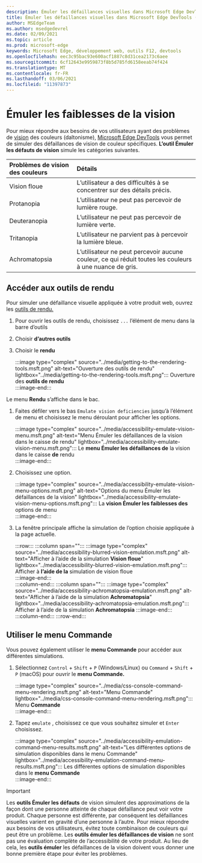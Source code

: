```yaml
---
description: Émuler les défaillances visuelles dans Microsoft Edge DevTools.
title: Émuler les défaillances visuelles dans Microsoft Edge DevTools (daltonisme)
author: MSEdgeTeam
ms.author: msedgedevrel
ms.date: 02/09/2021
ms.topic: article
ms.prod: microsoft-edge
keywords: Microsoft Edge, développement web, outils F12, devtools
ms.openlocfilehash: eec3c95bac93e600acf1887c8d31cea2173c6aee
ms.sourcegitcommit: 6cf12643e9959873f8b5d785fd6158eeab74f424
ms.translationtype: MT
ms.contentlocale: fr-FR
ms.lasthandoff: 03/06/2021
ms.locfileid: "11397873"
---
```

# <a name="emulate-vision-deficiencies"></a>Émuler les faiblesses de la vision

Pour mieux répondre aux besoins de vos utilisateurs ayant des problèmes de [vision][ColorblindawarenessMain] des couleurs \(daltonisme\), [Microsoft Edge DevTools][DevtoolsIndex] vous permet de simuler des défaillances de vision de couleur spécifiques.  **L’outil Émuler les défauts de vision** simule les catégories suivantes.  

| Problèmes de vision des couleurs | Détails |  
|:--- |:--- |  
| Vision floue | L’utilisateur a des difficultés à se concentrer sur des détails précis. |  
| Protanopia | L’utilisateur ne peut pas percevoir de lumière rouge. |  
| Deuteranopia | L’utilisateur ne peut pas percevoir de lumière verte. |  
| Tritanopia | L’utilisateur ne parvient pas à percevoir la lumière bleue. |  
| Achromatopsia | L’utilisateur ne peut percevoir aucune couleur, ce qui réduit toutes les couleurs à une nuance de gris. |  

## <a name="navigate-to-the-rendering-tools"></a>Accéder aux outils de rendu  

Pour simuler une défaillance visuelle appliquée à votre produit web, ouvrez les [outils de rendu.][DevtoolsRenderingToolsIndex]  

1.  Pour ouvrir les outils de rendu, choisissez `...` l’élément de menu dans la barre d’outils  
1.  Choisir **d’autres outils**  
1.  Choisir le **rendu**  
    
    :::image type="complex" source="../media/getting-to-the-rendering-tools.msft.png" alt-text="Ouverture des outils de rendu" lightbox="../media/getting-to-the-rendering-tools.msft.png":::
       Ouverture des **outils de rendu**  
    :::image-end:::  

Le menu **Rendu** s’affiche dans le bac.  

1.  Faites défiler vers le bas `Emulate vision deficiencies` jusqu’à l’élément de menu et choisissez le menu déroulant pour afficher les options.  
    
    :::image type="complex" source="../media/accessibility-emulate-vision-menu.msft.png" alt-text="Menu Émuler les défaillances de la vision dans le caisse de rendu" lightbox="../media/accessibility-emulate-vision-menu.msft.png":::
       Le **menu Émuler les défaillances de** la vision dans le caisse **de** rendu  
    :::image-end:::  
    
1.  Choisissez une option.  
    
    :::image type="complex" source="../media/accessibility-emulate-vision-menu-options.msft.png" alt-text="Options du menu Émuler les défaillances de la vision" lightbox="../media/accessibility-emulate-vision-menu-options.msft.png":::
       La **vision Émuler les faiblesses des** options de menu  
    :::image-end:::  
    
1.  La fenêtre principale affiche la simulation de l’option choisie appliquée à la page actuelle.  
    
    :::row:::
       :::column span="":::
          :::image type="complex" source="../media/accessibility-blurred-vision-emulation.msft.png" alt-text="Afficher à l’aide de la simulation **Vision floue**" lightbox="../media/accessibility-blurred-vision-emulation.msft.png":::
             Afficher à **l’aide de la** simulation de vision floue  
          :::image-end:::  
       :::column-end:::
       :::column span="":::
          :::image type="complex" source="../media/accessibility-achromatopsia-emulation.msft.png" alt-text="Afficher à l’aide de la simulation **Achromatopsia**" lightbox="../media/accessibility-achromatopsia-emulation.msft.png":::
             Afficher à l’aide de la simulation **Achromatopsia** :::image-end:::  
       :::column-end:::
    :::row-end:::
    
## <a name="use-the-command-menu"></a>Utiliser le menu Commande  

Vous pouvez également utiliser le **menu Commande** pour accéder aux différentes simulations.  

1.  Sélectionnez `Control` + `Shift` + `P` \(Windows/Linux\) ou `Command` + `Shift` + `P` \(macOS\) pour ouvrir le **menu Commande.**  
    
    :::image type="complex" source="../media/css-console-command-menu-rendering.msft.png" alt-text="Menu Commande" lightbox="../media/css-console-command-menu-rendering.msft.png":::
       Menu **Commande**  
    :::image-end:::  
    
1.  Tapez `emulate` , choisissez ce que vous souhaitez simuler et `Enter` choisissez.  
    
    :::image type="complex" source="../media/accessibility-emulation-command-menu-results.msft.png" alt-text="Les différentes options de simulation disponibles dans le menu Commande" lightbox="../media/accessibility-emulation-command-menu-results.msft.png":::
       Les différentes options de simulation disponibles dans le **menu Commande**  
    :::image-end:::  
    
> [!IMPORTANT]
> Les **outils Émuler les défauts** de vision simulent des approximations de la façon dont une personne atteinte de chaque défaillance peut voir votre produit.  Chaque personne est différente, par conséquent les défaillances visuelles varient en gravité d’une personne à l’autre.  Pour mieux répondre aux besoins de vos utilisateurs, évitez toute combinaison de couleurs qui peut être un problème.  Les **outils émuler les défaillances de vision** ne sont pas une évaluation complète de l’accessibilité de votre produit.  Au lieu de cela, les **outils émuler** les défaillances de la vision doivent vous donner une bonne première étape pour éviter les problèmes.  

<!-- links -->  

[DevToolsIndex]: ../index.md "Outils de développement Microsoft Edge (Chromium) | Documents Microsoft"  
[DevtoolsRenderingToolsIndex]: ../rendering-tools/index.md "Analyser les performances d’exécution | Documents Microsoft"  

[ColorblindawarenessMain]: http://www.colourblindawareness.org "L’organisation De sensibilisation aux personnes non voyantes"  

[AmfcbMain]: https://www.amfcb.org "American Foundation for the Color Blind (AFCB)"  
